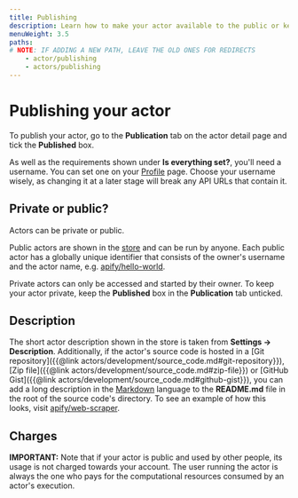 ```yaml
---
title: Publishing
description: Learn how to make your actor available to the public or keep it private. Prepare your actor for Apify Store with a description and README file.
menuWeight: 3.5
paths:
# NOTE: IF ADDING A NEW PATH, LEAVE THE OLD ONES FOR REDIRECTS
    - actor/publishing
    - actors/publishing
---
```


# [](#publishing) Publishing your actor

To publish your actor, go to the **Publication** tab on the actor detail page and tick the **Published** box.

As well as the requirements shown under **Is everything set?**, you'll need a username. You can set one on your [Profile](https://my.apify.com/account#/profile) page. Choose your username wisely, as changing it at a later stage will break any API URLs that contain it.

## [](#private-or-public) Private or public?

Actors can be private or public.

Public actors are shown in the [store](https://apify.com/store) and can be run by anyone. Each public actor has a globally unique identifier that consists of the owner's username and the actor name, e.g. [apify/hello-world](https://apify.com/apify/hello-world).

Private actors can only be accessed and started by their owner. To keep your actor private, keep the **Published** box in the **Publication** tab unticked.

## [](#description) Description

The short actor description shown in the store is taken from **Settings → Description**\. Additionally, if the actor's source code is hosted in a [Git repository]({{@link actors/development/source_code.md#git-repository}}), [Zip file]({{@link actors/development/source_code.md#zip-file}}) or [GitHub Gist]({{@link actors/development/source_code.md#github-gist}}), you can add a long description in the [Markdown](https://github.com/adam-p/markdown-here/wiki/Markdown-Cheatsheet) language to the **README.md** file in the root of the source code's directory. To see an example of how this looks, visit [apify/web-scraper](https://apify.com/apify/web-scraper).

## [](#charges) Charges

**IMPORTANT:** Note that if your actor is public and used by other people, its usage is not charged towards your account. The user running the actor is always the one who pays for the computational resources consumed by an actor's execution.

